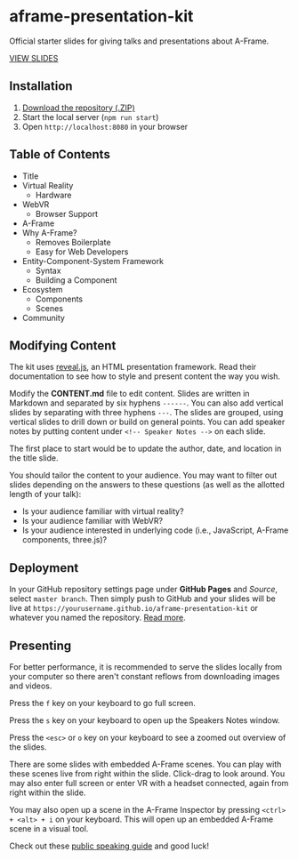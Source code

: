 # aframe-presentation-kit

Official starter slides for giving talks and presentations about A-Frame.

[VIEW SLIDES](https://ngokevin.github.io/aframe-presentation-kit/)

## Installation

1. [Download the repository (.ZIP)](https://github.com/ngokevin/aframe-presentation-kit/archive/master.zip)
2. Start the local server (`npm run start`)
3. Open `http://localhost:8080` in your browser

## Table of Contents

- Title
- Virtual Reality
  - Hardware
- WebVR
  - Browser Support
- A-Frame
- Why A-Frame?
  - Removes Boilerplate
  - Easy for Web Developers
- Entity-Component-System Framework
  - Syntax
  - Building a Component
- Ecosystem
  - Components
  - Scenes
- Community

## Modifying Content

The kit uses [reveal.js](https://github.com/hakimel/reveal.js/), an HTML
presentation framework. Read their documentation to see how to style and
present content the way you wish.

Modify the **CONTENT.md** file to edit content. Slides are written in Markdown
and separated by six hyphens `------`. You can also add vertical slides by
separating with three hyphens `---`. The slides are grouped, using vertical
slides to drill down or build on general points. You can add speaker notes
by putting content under `<!-- Speaker Notes -->` on each slide.

The first place to start would be to update the author, date, and location in
the title slide.

You should tailor the content to your audience. You may want to filter out
slides depending on the answers to these questions (as well as the allotted
length of your talk):

- Is your audience familiar with virtual reality?
- Is your audience familiar with WebVR?
- Is your audience interested in underlying code (i.e., JavaScript, A-Frame components, three.js)?

## Deployment

In your GitHub repository settings page under **GitHub Pages** and *Source*,
select `master branch`. Then simply push to GitHub and your slides will be live
at `https://yourusername.github.io/aframe-presentation-kit` or whatever you
named the repository. [Read
more](https://github.com/blog/2228-simpler-github-pages-publishing).

## Presenting

For better performance, it is recommended to serve the slides locally from your
computer so there aren't constant reflows from downloading images and videos.

Press the `f` key on your keyboard to go full screen.

Press the `s` key on your keyboard to open up the Speakers Notes window.

Press the `<esc>` or `o` key on your keyboard to see a zoomed out overview of
the slides.

There are some slides with embedded A-Frame scenes. You can play with these
scenes live from right within the slide. Click-drag to look around. You may
also enter full screen or enter VR with a headset connected, again from right
within the slide.

You may also open up a scene in the A-Frame Inspector by pressing `<ctrl> +
<alt> + i` on your keyboard. This will open up an embedded A-Frame scene in a
visual tool.

Check out these [public speaking guide](http://speaking.io/) and good luck!
